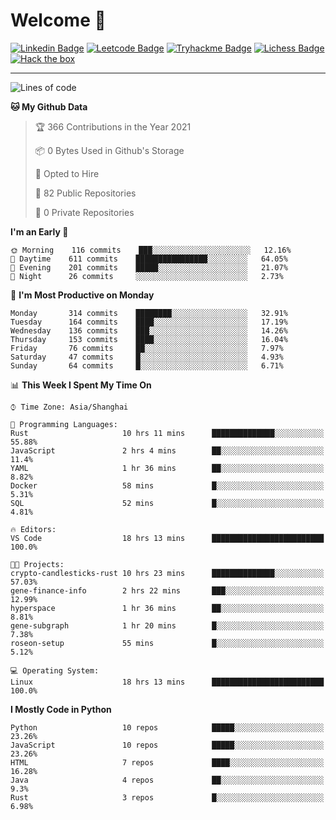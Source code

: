 # Welcome 👋

[![Linkedin Badge](https://img.shields.io/badge/-PedroTorres-blue?style=flat-square&logo=Linkedin&logoColor=white&link=https://www.linkedin.com/in/PedroTorres/)](https://www.linkedin.com/in/pedro-torres-cruz/)
[![Leetcode Badge](https://img.shields.io/badge/profile-leetcode-green)](https://leetcode.com/corfucinas/)
[![Tryhackme Badge](https://img.shields.io/badge/profile-tryhackme-blue)](https://tryhackme.com/p/Corfucinas/)
[![Lichess Badge](https://img.shields.io/badge/challenge_me-lichess-yellow)](https://lichess.org/@/Corfucinas)
[![Hack the box](https://img.shields.io/badge/hack_the_box-profile-red)](https://www.hackthebox.eu/profile/375826)

---

<!--START_SECTION:waka-->
![Lines of code](https://img.shields.io/badge/From%20Hello%20World%20I%27ve%20Written-1.5%20million%20lines%20of%20code-blue)

**🐱 My Github Data** 

> 🏆 366 Contributions in the Year 2021
 > 
> 📦 0 Bytes Used in Github's Storage 
 > 
> 💼 Opted to Hire
 > 
> 📜 82 Public Repositories 
 > 
> 🔑 0 Private Repositories  
 > 
**I'm an Early 🐤** 

```text
🌞 Morning    116 commits    ███░░░░░░░░░░░░░░░░░░░░░░   12.16% 
🌆 Daytime    611 commits    ████████████████░░░░░░░░░   64.05% 
🌃 Evening    201 commits    █████░░░░░░░░░░░░░░░░░░░░   21.07% 
🌙 Night      26 commits     ░░░░░░░░░░░░░░░░░░░░░░░░░   2.73%

```
📅 **I'm Most Productive on Monday** 

```text
Monday       314 commits    ████████░░░░░░░░░░░░░░░░░   32.91% 
Tuesday      164 commits    ████░░░░░░░░░░░░░░░░░░░░░   17.19% 
Wednesday    136 commits    ███░░░░░░░░░░░░░░░░░░░░░░   14.26% 
Thursday     153 commits    ████░░░░░░░░░░░░░░░░░░░░░   16.04% 
Friday       76 commits     ██░░░░░░░░░░░░░░░░░░░░░░░   7.97% 
Saturday     47 commits     █░░░░░░░░░░░░░░░░░░░░░░░░   4.93% 
Sunday       64 commits     █░░░░░░░░░░░░░░░░░░░░░░░░   6.71%

```


📊 **This Week I Spent My Time On** 

```text
⌚︎ Time Zone: Asia/Shanghai

💬 Programming Languages: 
Rust                     10 hrs 11 mins      ██████████████░░░░░░░░░░░   55.88% 
JavaScript               2 hrs 4 mins        ██░░░░░░░░░░░░░░░░░░░░░░░   11.4% 
YAML                     1 hr 36 mins        ██░░░░░░░░░░░░░░░░░░░░░░░   8.82% 
Docker                   58 mins             █░░░░░░░░░░░░░░░░░░░░░░░░   5.31% 
SQL                      52 mins             █░░░░░░░░░░░░░░░░░░░░░░░░   4.81%

🔥 Editors: 
VS Code                  18 hrs 13 mins      █████████████████████████   100.0%

🐱‍💻 Projects: 
crypto-candlesticks-rust 10 hrs 23 mins      ██████████████░░░░░░░░░░░   57.03% 
gene-finance-info        2 hrs 22 mins       ███░░░░░░░░░░░░░░░░░░░░░░   12.99% 
hyperspace               1 hr 36 mins        ██░░░░░░░░░░░░░░░░░░░░░░░   8.81% 
gene-subgraph            1 hr 20 mins        █░░░░░░░░░░░░░░░░░░░░░░░░   7.38% 
roseon-setup             55 mins             █░░░░░░░░░░░░░░░░░░░░░░░░   5.12%

💻 Operating System: 
Linux                    18 hrs 13 mins      █████████████████████████   100.0%

```

**I Mostly Code in Python** 

```text
Python                   10 repos            █████░░░░░░░░░░░░░░░░░░░░   23.26% 
JavaScript               10 repos            █████░░░░░░░░░░░░░░░░░░░░   23.26% 
HTML                     7 repos             ████░░░░░░░░░░░░░░░░░░░░░   16.28% 
Java                     4 repos             ██░░░░░░░░░░░░░░░░░░░░░░░   9.3% 
Rust                     3 repos             █░░░░░░░░░░░░░░░░░░░░░░░░   6.98%

```



<!--END_SECTION:waka-->
